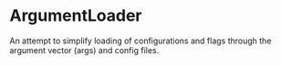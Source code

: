 # ArgumentLoader
An attempt to simplify loading of configurations and flags through the argument vector (args) and config files.
